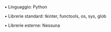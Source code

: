 • Linguaggio: Python

• Librerie standard: tkinter, functools, os, sys, glob

• Librerie esterne: Nessuna